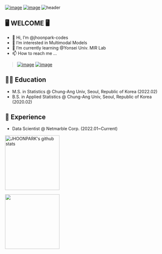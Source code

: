 [![image](https://img.shields.io/badge/LinkedIn-0077B5?style=for-the-badge&logo=linkedin&logoColor=white)](https://www.linkedin.com/in/junghoonparkai/)
[![image](https://img.shields.io/badge/Google_Scholar-4285F4?style=for-the-badge&logo=google-scholar&logoColor=white)](https://scholar.google.com/citations?user=fEV4WMEAAAAJ&hl=en)
![header](https://capsule-render.vercel.app/api?type=waving&color=gradient&height=250&section=header&text=JHOONPARK_CODE&fontSize=90)

## 🖥️ WELCOME 🖥️
- 👋 Hi, I’m @jhoonpark-codes
- 👀 I’m interested in Multimodal Models
- 🌱 I’m currently learning @Yonsei Univ. MIR Lab
- 📫 How to reach me ...
> [![image](https://img.shields.io/badge/Gmail-D14836?style=for-the-badge&logo=gmail&logoColor=white)](pjh940820@gmail.com)
> [![image](https://img.shields.io/badge/LinkedIn-0077B5?style=for-the-badge&logo=linkedin&logoColor=white)](https://www.linkedin.com/in/junghoonparkai/)

## 🧑‍🎓 Education
- M.S. in Statistics @ Chung-Ang Univ, Seoul, Republic of Korea (2022.02)
- B.S. in Applied Statistics @ Chung-Ang Univ, Seoul, Republic of Korea (2020.02)

## 💼 Experience
- Data Scientist @ Netmarble Corp. (2022.01~Current)
<!---
jhoonpark-codes/jhoonpark-codes is a ✨ special ✨ repository because its `README.md` (this file) appears on your GitHub profile.
You can click the Preview link to take a look at your changes.
--->

<a href="https://github.com/jhoonpark-codes"><img align="center" style="height:180px" src="https://github-readme-stats.vercel.app/api?username=jhoonpark-codes&show_icons=true&include_all_commits=true&theme=nord&hide_border=true" alt="JHOONPARK's github stats"/></a>

<a href="https://github.com/jhoonpark-codes"><img align="center" style="height:180px" src="https://github-readme-stats.vercel.app/api/top-langs/?username=jhoonpark-codes&layout=compact&theme=nord&hide_border=true" /></a> 
